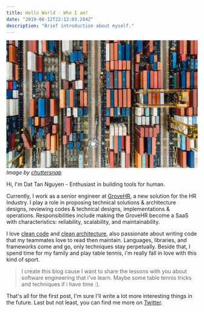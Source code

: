 ```yaml
---
title: Hello World - Who I am?
date: "2019-08-12T22:12:03.284Z"
description: "Brief introduction about myself."
---
```


![Container](./container.jpeg)
_Image by [chuttersnap](https://unsplash.com/@chuttersnap)_

Hi, I'm Dat Tan Nguyen - Enthusiast in building tools for human.

Currently, I work as a senior engineer at [GroveHR](https://www.grovehr.com/), a new solution for the HR Industry.
I play a role in proposing technical solutions & architecture designs, reviewing codes & technical designs, implementations & operations. Responsibilities include making the GroveHR become a SaaS with characteristics: reliability, scalability, and maintainability.
 
 I love [clean code](https://www.amazon.com/Clean-Code-Handbook-Software-Craftsmanship/dp/0132350882) and [clean architecture](https://www.amazon.com/dp/0134494164/ref=emc_b_5_t), also passionate about
   writing code that my teammates love to read then maintain. Languages, libraries, and frameworks come and go, only
    techniques stay perpetually. Beside that, I spend time for my family and play table tennis, i'm really fall in
     love with this kind of sport. 
       
> I create this blog cause I want to share the lessons with you about software engineering that i've learn. Maybe some
> table tennis tricks and techniques if i have time :).

That's all for the first post, I'm sure I'll write a lot more interesting things in the future.
Last but not least, you can find me more on [Twitter](https://twitter.com/dattannguyencse).
